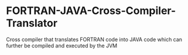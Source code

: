 # FORTRAN-JAVA-Cross-Compiler-Translator
Cross compiler that translates FORTRAN code into JAVA code which can further be compiled and executed by the JVM
